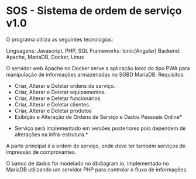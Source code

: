# SOS - Sistema de ordem de serviço v1.0

O programa utiliza as seguintes tecnologias:

Linguagens: Javascript, PHP, SQL
Frameworks: Ionic(Angular)
Backend: Apache, MariaDB, Docker, Linux

O servidor web Apache no Docker serve a aplicação Ionic do tipo PWA para manipulação de informações armazenadas no SGBD MariaDB.
Requisitos:

- Criar, Alterar e Deletar ordens de serviço.
- Criar, Alterar e Deletar equipamentos.
- Criar, Alterar e Deletar funcionários.
- Criar, Alterar e Deletar clientes.
- Criar, Alterar e Deletar produtos
- Exibição e Alteração de Ordens de Serviço e Dados Pessoais Online*

* Serviço será implementado em versões posteriores pois dependem de alterações na infra-estrutura.*

A parte principal é a ordem de serviço, onde deve ter também serviços de impressão de comprovantes.

O banco de dados foi modelado no dbdiagram.io, implementado no MariaDB utilizando um servidor PHP para controlar o fluxo de informações.


